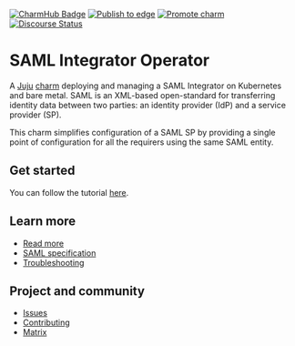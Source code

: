 [![CharmHub Badge](https://charmhub.io/saml-integrator/badge.svg)](https://charmhub.io/saml-integrator)
[![Publish to edge](https://github.com/canonical/saml-integrator-operator/actions/workflows/publish_charm.yaml/badge.svg)](https://github.com/canonical/saml-integrator-operator/actions/workflows/publish_charm.yaml)
[![Promote charm](https://github.com/canonical/saml-integrator-operator/actions/workflows/promote_charm.yaml/badge.svg)](https://github.com/canonical/saml-integrator-operator/actions/workflows/promote_charm.yaml)
[![Discourse Status](https://img.shields.io/discourse/status?server=https%3A%2F%2Fdiscourse.charmhub.io&style=flat&label=CharmHub%20Discourse)](https://discourse.charmhub.io)

<!-- vale Canonical.007-Headings-sentence-case = NO -->
<!-- "Operator" is part of the name -->
# SAML Integrator Operator
<!-- vale Canonical.007-Headings-sentence-case = YES -->

A [Juju](https://juju.is/) [charm](https://documentation.ubuntu.com/juju/3.6/reference/charm/)
deploying and managing a SAML Integrator on Kubernetes and bare metal. SAML
is an XML-based open-standard for transferring identity data between two parties:
an identity provider (IdP) and a service provider (SP).

This charm simplifies configuration of a SAML SP by providing a single point
of configuration for all the requirers using the same SAML entity.

## Get started

You can follow the tutorial [here](https://charmhub.io/saml-integrator/docs/tutorial-getting-started).

## Learn more
* [Read more](https://charmhub.io/saml-integrator)
* [SAML specification](https://www.oasis-open.org/standard/saml/)
* [Troubleshooting](https://matrix.to/#/#charmhub-charmdev:ubuntu.com)

## Project and community
* [Issues](https://github.com/canonical/saml-integrator-operator/issues)
* [Contributing](https://charmhub.io/saml-integrator/docs/how-to-contribute)
* [Matrix](https://matrix.to/#/#charmhub-charmdev:ubuntu.com)

